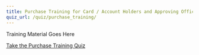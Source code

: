 ```yaml
---
title: Purchase Training for Card / Account Holders and Approving Officials
quiz_url: /quiz/purchase_training/
---
```


Training Material Goes Here

[Take the Purchase Training Quiz](../../quiz/purchase_training/)
